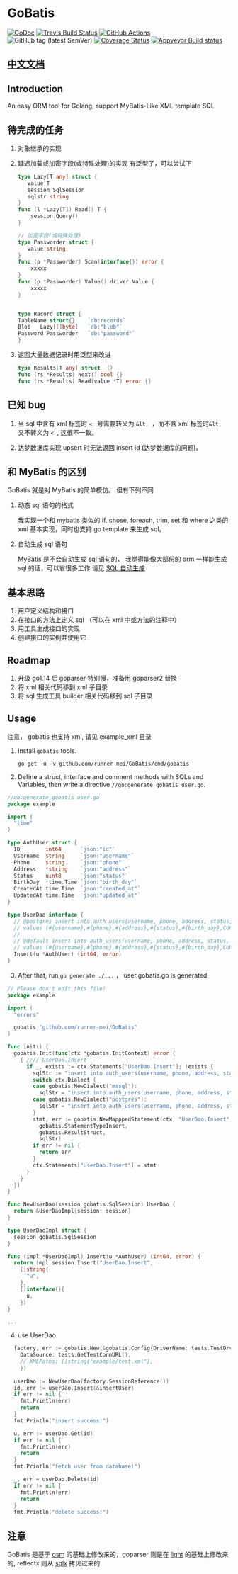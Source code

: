 # GoBatis

[![GoDoc](https://godoc.org/github.com/runner-mei/GoBatis?status.svg)](https://godoc.org/github.com/runner-mei/GoBatis)
[![Travis Build Status](https://travis-ci.org/runner-mei/GoBatis.svg?branch=master)](https://travis-ci.org/runner-mei/GoBatis)
[![GitHub Actions](https://github.com/runner-mei/GoBatis/actions/workflows/test.yml/badge.svg)](https://github.com/runner-mei/GoBatis/actions)
![GitHub tag (latest SemVer)](https://img.shields.io/github/tag/runner-mei/GoBatis.svg)
[![Coverage Status](https://coveralls.io/repos/github/runner-mei/GoBatis/badge.svg?branch=master)](https://coveralls.io/github/runner-mei/GoBatis?branch=master)
[![Appveyor Build status](https://ci.appveyor.com/api/projects/status/hmg1mecib5j46r55?svg=true)](https://ci.appveyor.com/project/runner-mei/gobatis)


## [中文文档](https://runner-mei.github.io/GoBatis)

## Introduction

An easy ORM tool for Golang, support MyBatis-Like XML template SQL

## 待完成的任务
1. 对象继承的实现
2. 延迟加载或加密字段(或特殊处理)的实现
     有泛型了，可以尝试下 
     ````go
     type Lazy[T any] struct {
        value T
        session SqlSession
        sqlstr string
     }
     func (l *Lazy[T]) Read() T {
         session.Query()
     }

     // 加密字段(或特殊处理)
     type Passworder struct {
        value string
     }
     func (p *Passworder) Scan(interface{}) error {
         xxxxx
     }
     func (p *Passworder) Value() driver.Value {
         xxxxx
     }

     
     type Record struct {
     TableName struct{}    `db:records`
     Blob   Lazy[[]byte]   `db:"blob"`
     Password Passworder   `db:"password"`
     }

     ``````

3. 返回大量数据记录时用泛型来改进
   ````go
   type Results[T any] struct  {}
   func (rs *Results) Next() bool {}
   func (rs *Results) Read(value *T) error {}
   ````

## 已知 bug

1. 当 sql 中含有 xml 标签时 <code>&lt; </code> 号需要转义为 <code>&amp;lt; </code>，而不含 xml 标签时<code>&amp;lt; </code> 又不转义为 <code>&lt; </code>, 这很不一致。

2. 达梦数据库实现 upsert 时无法返回 insert id (达梦数据库的问题)。


## 和 MyBatis 的区别

GoBatis 就是对 MyBatis 的简单模仿。 但有下列不同

  1. 动态 sql 语句的格式

     我实现一个和  mybatis 类似的 if, chose, foreach, trim, set 和 where 之类的 xml 基本实现，同时也支持 go template 来生成 sql。

  2. 自动生成 sql 语句

     MyBatis 是不会自动生成 sql 语句的， 我觉得能像大部份的 orm 一样能生成 sql 的话，可以省很多工作
     请见 [SQL 自动生成](https://runner-mei.github.io/GoBatis/#/sql_genrate)


## 基本思路
1. 用户定义结构和接口
2. 在接口的方法上定义 sql （可以在 xml 中或方法的注释中）
3. 用工具生成接口的实现
4. 创建接口的实例并使用它

## Roadmap
1. 升级 go1.14 后 goparser 特别慢，准备用 goparser2 替换
2. 将 xml 相关代码移到 xml 子目录
3. 将 sql 生成工具 builder 相关代码移到 sql 子目录

## Usage

注意， gobatis 也支持 xml, 请见 example_xml 目录

1. install `gobatis` tools.

    `go get -u -v github.com/runner-mei/GoBatis/cmd/gobatis`


2. Define a struct, interface and comment methods with SQLs and Variables, then write a directive `//go:generate gobatis user.go`.

````go
//go:generate gobatis user.go
package example

import (
  "time"
)

type AuthUser struct {
  ID        int64      `json:"id"`
  Username  string     `json:"username"`
  Phone     string     `json:"phone"`
  Address   *string    `json:"address"`
  Status    uint8      `json:"status"`
  BirthDay  *time.Time `json:"birth_day"`
  CreatedAt time.Time  `json:"created_at"`
  UpdatedAt time.Time  `json:"updated_at"`
}

type UserDao interface {
  // @postgres insert into auth_users(username, phone, address, status, birth_day, created_at, updated_at)
  // values (#{username},#{phone},#{address},#{status},#{birth_day},CURRENT_TIMESTAMP, CURRENT_TIMESTAMP) returning id
  //
  // @default insert into auth_users(username, phone, address, status, birth_day, created_at, updated_at)
  // values (#{username},#{phone},#{address},#{status},#{birth_day},CURRENT_TIMESTAMP, CURRENT_TIMESTAMP)
  Insert(u *AuthUser) (int64, error)
}

````

3. After that, run `go generate ./...` ， user.gobatis.go is generated

````go
// Please don't edit this file!
package example

import (
  "errors"

  gobatis "github.com/runner-mei/GoBatis"
)

func init() {
  gobatis.Init(func(ctx *gobatis.InitContext) error {
    { //// UserDao.Insert
      if _, exists := ctx.Statements["UserDao.Insert"]; !exists {
        sqlStr := "insert into auth_users(username, phone, address, status, birth_day, created_at, updated_at)\r\n values (#{username},#{phone},#{address},#{status},#{birth_day},CURRENT_TIMESTAMP, CURRENT_TIMESTAMP)"
        switch ctx.Dialect {
        case gobatis.NewDialect("mssql"):
          sqlStr = "insert into auth_users(username, phone, address, status, birth_day, created_at, updated_at)\r\n output inserted.id\r\n values (#{username},#{phone},#{address},#{status},#{birth_day},CURRENT_TIMESTAMP, CURRENT_TIMESTAMP)"
        case gobatis.NewDialect("postgres"):
          sqlStr = "insert into auth_users(username, phone, address, status, birth_day, created_at, updated_at)\r\n values (#{username},#{phone},#{address},#{status},#{birth_day},CURRENT_TIMESTAMP, CURRENT_TIMESTAMP) returning id"
        }
        stmt, err := gobatis.NewMapppedStatement(ctx, "UserDao.Insert",
          gobatis.StatementTypeInsert,
          gobatis.ResultStruct,
          sqlStr)
        if err != nil {
          return err
        }
        ctx.Statements["UserDao.Insert"] = stmt
      }
    }
  })
}

func NewUserDao(session gobatis.SqlSession) UserDao {
  return &UserDaoImpl{session: session}
}

type UserDaoImpl struct {
  session gobatis.SqlSession
}

func (impl *UserDaoImpl) Insert(u *AuthUser) (int64, error) {
  return impl.session.Insert("UserDao.Insert",
    []string{
      "u",
    },
    []interface{}{
      u,
    })
}

...

````

4. use UserDao

````go
  factory, err := gobatis.New(&gobatis.Config{DriverName: tests.TestDrv,
    DataSource: tests.GetTestConnURL(),
    // XMLPaths: []string{"example/test.xml"},
    })
    
  userDao := NewUserDao(factory.SessionReference())
  id, err := userDao.Insert(&insertUser)
  if err != nil {
    fmt.Println(err)
    return
  }
  fmt.Println("insert success!")

  u, err := userDao.Get(id)
  if err != nil {
    fmt.Println(err)
    return
  }
  fmt.Println("fetch user from database!")

  _, err = userDao.Delete(id)
  if err != nil {
    fmt.Println(err)
    return
  }
  fmt.Println("delete success!")
````


## 注意
GoBatis 是基于 [osm](https://github.com/yinshuwei/osm) 的基础上修改来的，goparser 则是在 [light](https://github.com/arstd/light) 的基础上修改来的, reflectx 则从 [sqlx](https://github.com/jmoiron/sqlx) 拷贝过来的
